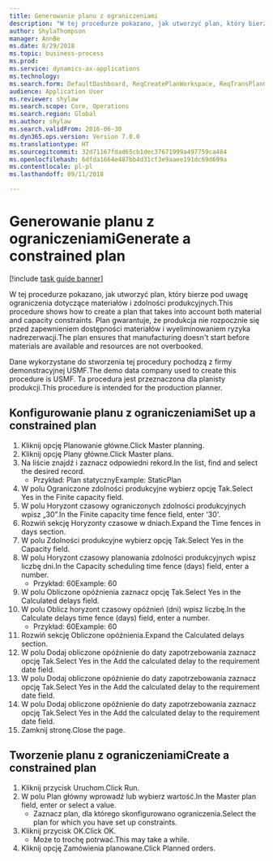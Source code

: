 ```yaml
--- 
title: Generowanie planu z ograniczeniami
description: "W tej procedurze pokazano, jak utworzyć plan, który bierze pod uwagę ograniczenia dotyczące materiałów i zdolności produkcyjnych."
author: ShylaThompson
manager: AnnBe
ms.date: 8/29/2018
ms.topic: business-process
ms.prod: 
ms.service: dynamics-ax-applications
ms.technology: 
ms.search.form: DefaultDashboard, ReqCreatePlanWorkspace, ReqTransPlanCard, ReqPlanSched
audience: Application User
ms.reviewer: shylaw
ms.search.scope: Core, Operations
ms.search.region: Global
ms.author: shylaw
ms.search.validFrom: 2016-06-30
ms.dyn365.ops.version: Version 7.0.0
ms.translationtype: HT
ms.sourcegitcommit: 32d71167fdad65cb1dec37671999a497759ca484
ms.openlocfilehash: 6dfda1664e487bb4d31cf3e9aaee191dc69d699a
ms.contentlocale: pl-pl
ms.lasthandoff: 09/11/2018

---
```

# <a name="generate-a-constrained-plan"></a><span data-ttu-id="0842f-103">Generowanie planu z ograniczeniami</span><span class="sxs-lookup"><span data-stu-id="0842f-103">Generate a constrained plan</span></span>

[!include [task guide banner](../../includes/task-guide-banner.md)]

<span data-ttu-id="0842f-104">W tej procedurze pokazano, jak utworzyć plan, który bierze pod uwagę ograniczenia dotyczące materiałów i zdolności produkcyjnych.</span><span class="sxs-lookup"><span data-stu-id="0842f-104">This procedure shows how to create a plan that takes into account both material and capacity constraints.</span></span> <span data-ttu-id="0842f-105">Plan gwarantuje, że produkcja nie rozpocznie się przed zapewnieniem dostępności materiałów i wyeliminowaniem ryzyka nadrezerwacji.</span><span class="sxs-lookup"><span data-stu-id="0842f-105">The plan ensures that manufacturing doesn't start before materials are available and resources are not overbooked.</span></span> 

<span data-ttu-id="0842f-106">Dane wykorzystane do stworzenia tej procedury pochodzą z firmy demonstracyjnej USMF.</span><span class="sxs-lookup"><span data-stu-id="0842f-106">The demo data company used to create this procedure is USMF.</span></span> <span data-ttu-id="0842f-107">Ta procedura jest przeznaczona dla planisty produkcji.</span><span class="sxs-lookup"><span data-stu-id="0842f-107">This procedure is intended for the production planner.</span></span>


## <a name="set-up-a-constrained-plan"></a><span data-ttu-id="0842f-108">Konfigurowanie planu z ograniczeniami</span><span class="sxs-lookup"><span data-stu-id="0842f-108">Set up a constrained plan</span></span>
1. <span data-ttu-id="0842f-109">Kliknij opcję Planowanie główne.</span><span class="sxs-lookup"><span data-stu-id="0842f-109">Click Master planning.</span></span>
2. <span data-ttu-id="0842f-110">Kliknij opcję Plany główne.</span><span class="sxs-lookup"><span data-stu-id="0842f-110">Click Master plans.</span></span>
3. <span data-ttu-id="0842f-111">Na liście znajdź i zaznacz odpowiedni rekord.</span><span class="sxs-lookup"><span data-stu-id="0842f-111">In the list, find and select the desired record.</span></span>
    * <span data-ttu-id="0842f-112">Przykład: Plan statyczny</span><span class="sxs-lookup"><span data-stu-id="0842f-112">Example: StaticPlan</span></span>  
4. <span data-ttu-id="0842f-113">W polu Ograniczone zdolności produkcyjne wybierz opcję Tak.</span><span class="sxs-lookup"><span data-stu-id="0842f-113">Select Yes in the Finite capacity field.</span></span>
5. <span data-ttu-id="0842f-114">W polu Horyzont czasowy ograniczonych zdolności produkcyjnych wpisz „30”.</span><span class="sxs-lookup"><span data-stu-id="0842f-114">In the Finite capacity time fence field, enter '30'.</span></span>
6. <span data-ttu-id="0842f-115">Rozwiń sekcję Horyzonty czasowe w dniach.</span><span class="sxs-lookup"><span data-stu-id="0842f-115">Expand the Time fences in days section.</span></span>
7. <span data-ttu-id="0842f-116">W polu Zdolności produkcyjne wybierz opcję Tak.</span><span class="sxs-lookup"><span data-stu-id="0842f-116">Select Yes in the Capacity field.</span></span>
8. <span data-ttu-id="0842f-117">W polu Horyzont czasowy planowania zdolności produkcyjnych wpisz liczbę dni.</span><span class="sxs-lookup"><span data-stu-id="0842f-117">In the Capacity scheduling time fence (days) field, enter a number.</span></span>
    * <span data-ttu-id="0842f-118">Przykład: 60</span><span class="sxs-lookup"><span data-stu-id="0842f-118">Example: 60</span></span>  
9. <span data-ttu-id="0842f-119">W polu Obliczone opóźnienia zaznacz opcję Tak.</span><span class="sxs-lookup"><span data-stu-id="0842f-119">Select Yes in the Calculated delays field.</span></span>
10. <span data-ttu-id="0842f-120">W polu Oblicz horyzont czasowy opóźnień (dni) wpisz liczbę.</span><span class="sxs-lookup"><span data-stu-id="0842f-120">In the Calculate delays time fence (days) field, enter a number.</span></span>
    * <span data-ttu-id="0842f-121">Przykład: 60</span><span class="sxs-lookup"><span data-stu-id="0842f-121">Example: 60</span></span>  
11. <span data-ttu-id="0842f-122">Rozwiń sekcję Obliczone opóźnienia.</span><span class="sxs-lookup"><span data-stu-id="0842f-122">Expand the Calculated delays section.</span></span>
12. <span data-ttu-id="0842f-123">W polu Dodaj obliczone opóźnienie do daty zapotrzebowania zaznacz opcję Tak.</span><span class="sxs-lookup"><span data-stu-id="0842f-123">Select Yes in the Add the calculated delay to the requirement date field.</span></span>
13. <span data-ttu-id="0842f-124">W polu Dodaj obliczone opóźnienie do daty zapotrzebowania zaznacz opcję Tak.</span><span class="sxs-lookup"><span data-stu-id="0842f-124">Select Yes in the Add the calculated delay to the requirement date field.</span></span>
14. <span data-ttu-id="0842f-125">W polu Dodaj obliczone opóźnienie do daty zapotrzebowania zaznacz opcję Tak.</span><span class="sxs-lookup"><span data-stu-id="0842f-125">Select Yes in the Add the calculated delay to the requirement date field.</span></span>
15. <span data-ttu-id="0842f-126">Zamknij stronę.</span><span class="sxs-lookup"><span data-stu-id="0842f-126">Close the page.</span></span>

## <a name="create-a-constrained-plan"></a><span data-ttu-id="0842f-127">Tworzenie planu z ograniczeniami</span><span class="sxs-lookup"><span data-stu-id="0842f-127">Create a constrained plan</span></span>
1. <span data-ttu-id="0842f-128">Kliknij przycisk Uruchom.</span><span class="sxs-lookup"><span data-stu-id="0842f-128">Click Run.</span></span>
2. <span data-ttu-id="0842f-129">W polu Plan główny wprowadź lub wybierz wartość.</span><span class="sxs-lookup"><span data-stu-id="0842f-129">In the Master plan field, enter or select a value.</span></span>
    * <span data-ttu-id="0842f-130">Zaznacz plan, dla którego skonfigurowano ograniczenia.</span><span class="sxs-lookup"><span data-stu-id="0842f-130">Select the plan for which you have set up constraints.</span></span>  
3. <span data-ttu-id="0842f-131">Kliknij przycisk OK.</span><span class="sxs-lookup"><span data-stu-id="0842f-131">Click OK.</span></span>
    * <span data-ttu-id="0842f-132">Może to trochę potrwać.</span><span class="sxs-lookup"><span data-stu-id="0842f-132">This may take a while.</span></span>  
4. <span data-ttu-id="0842f-133">Kliknij opcję Zamówienia planowane.</span><span class="sxs-lookup"><span data-stu-id="0842f-133">Click Planned orders.</span></span>


